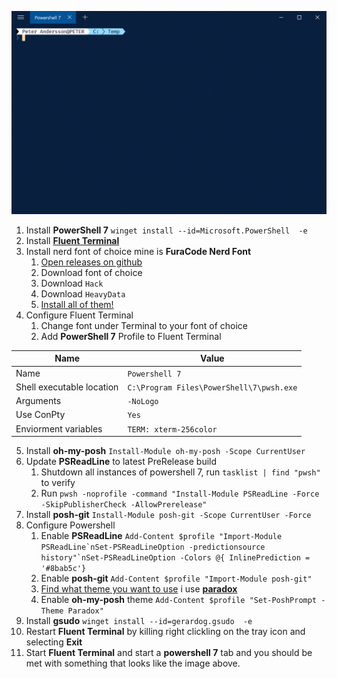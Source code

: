 
![Terminal Example](Example-Compressed.gif "Terminal Example")

1. Install **PowerShell 7** `winget install --id=Microsoft.PowerShell  -e`
2. Install [**Fluent Terminal**](https://www.microsoft.com/en-us/p/fluent-terminal/9p2krlmfxf9t?activetab=pivot:overviewtab)
3. Install nerd font of choice mine is **FuraCode Nerd Font**
   1. [Open releases on github](https://github.com/ryanoasis/nerd-fonts/releases/)
   2. Download font of choice
   3. Download `Hack`
   4. Download `HeavyData`
   5. [Install all of them!](https://github.com/ryanoasis/nerd-fonts#font-installation)
4. Configure Fluent Terminal
   1. Change font under Terminal to your font of choice
   2. Add **PowerShell 7** Profile to Fluent Terminal

| Name                      | Value                                    |
| ------------------------- | ---------------------------------------- |
| Name                      | `Powershell 7`                           |
| Shell executable location | `C:\Program Files\PowerShell\7\pwsh.exe` |
| Arguments                 | `-NoLogo`                                |
| Use ConPty                | `Yes`                                    |
| Enviorment variables      | `TERM: xterm-256color`                   |

5. Install **oh-my-posh** `Install-Module oh-my-posh -Scope CurrentUser`
2. Update **PSReadLine** to latest PreRelease build
   1. Shutdown all instances of powershell 7, run `tasklist | find "pwsh"` to verify
   2. Run `pwsh -noprofile -command "Install-Module PSReadLine -Force -SkipPublisherCheck -AllowPrerelease"`
3. Install **posh-git** `Install-Module posh-git -Scope CurrentUser -Force`
4. Configure Powershell
   1. Enable **PSReadLine** ``Add-Content $profile "Import-Module PSReadLine`nSet-PSReadLineOption -predictionsource history"`nSet-PSReadLineOption -Colors @{ InlinePrediction = '#8bab5c'}``
   2. Enable **posh-git** `Add-Content $profile "Import-Module posh-git"`
   3. [Find what theme you want to use](https://ohmyposh.dev/docs/themes) i use [**paradox**](https://ohmyposh.dev/docs/themes#paradox)
   4. Enable **oh-my-posh** theme `Add-Content $profile "Set-PoshPrompt -Theme Paradox"`
5.  Install **gsudo** `winget install --id=gerardog.gsudo  -e`
6.  Restart **Fluent Terminal** by killing right clickling on the tray icon and selecting **Exit**
7.  Start **Fluent Terminal** and start a **powershell 7** tab and you should be met with something that looks like the image above.
